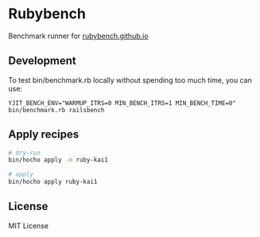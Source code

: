 # Rubybench

Benchmark runner for [rubybench.github.io](https://rubybench.github.io)

## Development

To test bin/benchmark.rb locally without spending too much time, you can use:

```
YJIT_BENCH_ENV="WARMUP_ITRS=0 MIN_BENCH_ITRS=1 MIN_BENCH_TIME=0" bin/benchmark.rb railsbench
```

## Apply recipes

```bash
# dry-run
bin/hocho apply -n ruby-kai1

# apply
bin/hocho apply ruby-kai1
```

## License

MIT License
